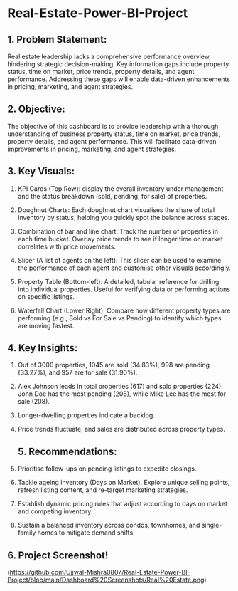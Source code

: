 # Real-Estate-Power-BI-Project

## 1. Problem Statement:

Real estate leadership lacks a comprehensive performance overview, hindering strategic decision-making. Key information gaps include property status, time on market, price trends, property details, and agent performance. Addressing these gaps will enable data-driven enhancements in pricing, marketing, and agent strategies.

## 2. Objective:

The objective of this dashboard is to provide leadership with a thorough understanding of business property status, time on market, price trends, property details, and agent performance. This will facilitate data-driven improvements in pricing, marketing, and agent strategies.

## 3. Key Visuals:

1.	KPI Cards (Top Row): display the overall inventory under management and the status breakdown (sold, pending, for sale) of properties.
	
2.	Doughnut Charts: Each doughnut chart visualises the share of total inventory by status, helping you quickly spot the balance across stages.
	
3.	Combination of bar and line chart: Track the number of properties in each time bucket. Overlay price trends to see if longer time on market correlates with price movements.
   
4.	Slicer (A list of agents on the left): This slicer can be used to examine the performance of each agent and customise other visuals accordingly.
   
5.	Property Table (Bottom-left): A detailed, tabular reference for drilling into individual properties. Useful for verifying data or performing actions on specific listings.
    
6.	Waterfall Chart (Lower Right): Compare how different property types are performing (e.g., Sold vs For Sale vs Pending) to identify which types are moving fastest.

   ## 4. Key Insights:

1.	Out of 3000 properties, 1045 are sold (34.83%), 998 are pending (33.27%), and 957 are for sale (31.90%).
      
2.	Alex Johnson leads in total properties (617) and sold properties (224). John Doe has the most pending (208), while Mike Lee has the most for sale (208).
   
3.  Longer-dwelling properties indicate a backlog.
   
4. Price trends fluctuate, and sales are distributed across property types.

   ## 5. Recommendations:

1.	Prioritise follow-ups on pending listings to expedite closings.
   
2.	Tackle ageing inventory (Days on Market). Explore unique selling points, refresh listing content, and re-target marketing strategies.
	
3.	Establish dynamic pricing rules that adjust according to days on market and competing inventory.
	
4.	Sustain a balanced inventory across condos, townhomes, and single-family homes to mitigate demand shifts.

   ## 6. Project Screenshot!
   (https://github.com/Ujjwal-Mishra0807/Real-Estate-Power-BI-Project/blob/main/Dashboard%20Screenshots/Real%20Estate.png)





